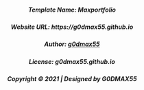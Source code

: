 <h5 align="center">Template Name: Maxportfolio</h5>
<h5 align="center">Website URL: https://g0dmax55.github.io</h5>
<h5 align="center">Author: <a href="https://www.instagram.com/g0dmax55">g0dmax55</a></h5>
<h5 align="center">License: g0dmax55.github.io</h5>
<h5 align="center">Copyright © 2021 | Designed by G0DMAX55</h5>

